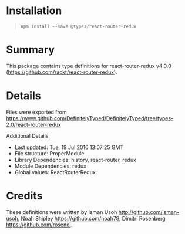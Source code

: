 # Installation
> `npm install --save @types/react-router-redux`

# Summary
This package contains type definitions for react-router-redux v4.0.0 (https://github.com/rackt/react-router-redux).

# Details
Files were exported from https://www.github.com/DefinitelyTyped/DefinitelyTyped/tree/types-2.0/react-router-redux

Additional Details
 * Last updated: Tue, 19 Jul 2016 13:07:25 GMT
 * File structure: ProperModule
 * Library Dependencies: history, react-router, redux
 * Module Dependencies: redux
 * Global values: ReactRouterRedux

# Credits
These definitions were written by Isman Usoh <http://github.com/isman-usoh>, Noah Shipley <https://github.com/noah79>, Dimitri Rosenberg <https://github.com/rosendi>.
